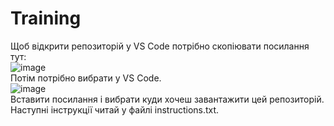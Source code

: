 # Training
Щоб відкрити репозиторій у VS Code потрібно скопіювати посилання тут:  
![image](https://github.com/Oleksandr0605/Training/assets/116738534/a438c19a-2054-43a3-9ece-2fe329859879)  
Потім потрібно вибрати у VS Code.  
![image](https://github.com/Oleksandr0605/Training/assets/116738534/38585b12-0aa2-4997-b483-24f0c65839ac)  
Вставити посилання і вибрати куди хочеш завантажити цей репозиторій.  
Наступні інструкції читай у файлі instructions.txt.  
